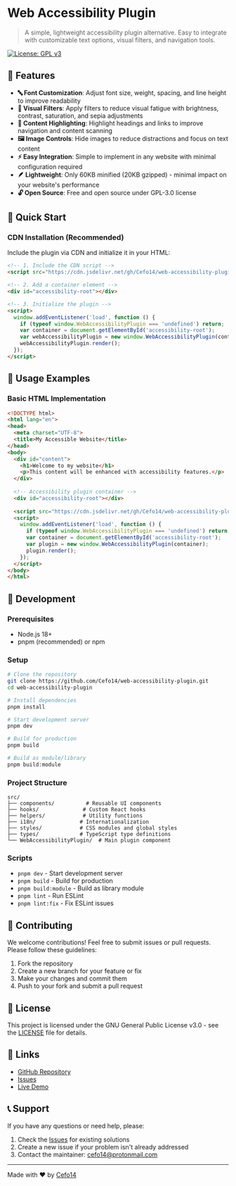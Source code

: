 # Web Accessibility Plugin

> A simple, lightweight accessibility plugin alternative. Easy to integrate with customizable text options, visual filters, and navigation tools.

[![License: GPL v3](https://img.shields.io/badge/License-GPLv3-blue.svg)](https://www.gnu.org/licenses/gpl-3.0)

## 🌟 Features

- **🔤 Font Customization**: Adjust font size, weight, spacing, and line height to improve readability
- **🎨 Visual Filters**: Apply filters to reduce visual fatigue with brightness, contrast, saturation, and sepia adjustments
- **📄 Content Highlighting**: Highlight headings and links to improve navigation and content scanning
- **🖼️ Image Controls**: Hide images to reduce distractions and focus on text content
- **⚡ Easy Integration**: Simple to implement in any website with minimal configuration required
- **🪶 Lightweight**: Only 60KB minified (20KB gzipped) - minimal impact on your website's performance
- **🔓 Open Source**: Free and open source under GPL-3.0 license

## 🚀 Quick Start

### CDN Installation (Recommended)

Include the plugin via CDN and initialize it in your HTML:

```html
<!-- 1. Include the CDN script -->
<script src="https://cdn.jsdelivr.net/gh/Cefo14/web-accessibility-plugin@master/release/web-accessibility-plugin.min.cjs.js"></script>

<!-- 2. Add a container element -->
<div id="accessibility-root"></div>

<!-- 3. Initialize the plugin -->
<script>
  window.addEventListener('load', function () {
    if (typeof window.WebAccessibilityPlugin === 'undefined') return;
    var container = document.getElementById('accessibility-root');
    var webAccessibilityPlugin = new window.WebAccessibilityPlugin(container);
    webAccessibilityPlugin.render();
  });
</script>
```

## 📖 Usage Examples

### Basic HTML Implementation

```html
<!DOCTYPE html>
<html lang="en">
<head>
  <meta charset="UTF-8">
  <title>My Accessible Website</title>
</head>
<body>
  <div id="content">
    <h1>Welcome to my website</h1>
    <p>This content will be enhanced with accessibility features.</p>
  </div>
  
  <!-- Accessibility plugin container -->
  <div id="accessibility-root"></div>
  
  <script src="https://cdn.jsdelivr.net/gh/Cefo14/web-accessibility-plugin@master/release/web-accessibility-plugin.min.cjs.js"></script>
  <script>
    window.addEventListener('load', function () {
      if (typeof window.WebAccessibilityPlugin === 'undefined') return;
      var container = document.getElementById('accessibility-root');
      var plugin = new window.WebAccessibilityPlugin(container);
      plugin.render();
    });
  </script>
</body>
</html>
```

## 🔧 Development

### Prerequisites

- Node.js 18+
- pnpm (recommended) or npm

### Setup

```bash
# Clone the repository
git clone https://github.com/Cefo14/web-accessibility-plugin.git
cd web-accessibility-plugin

# Install dependencies
pnpm install

# Start development server
pnpm dev

# Build for production
pnpm build

# Build as module/library
pnpm build:module
```

### Project Structure

```text
src/
├── components/          # Reusable UI components
├── hooks/              # Custom React hooks
├── helpers/            # Utility functions
├── i18n/              # Internationalization
├── styles/            # CSS modules and global styles
├── types/             # TypeScript type definitions
└── WebAccessibilityPlugin/  # Main plugin component
```

### Scripts

- `pnpm dev` - Start development server
- `pnpm build` - Build for production
- `pnpm build:module` - Build as library module
- `pnpm lint` - Run ESLint
- `pnpm lint:fix` - Fix ESLint issues

## 🤝 Contributing

We welcome contributions! Feel free to submit issues or pull requests. Please follow these guidelines:

1. Fork the repository
2. Create a new branch for your feature or fix
3. Make your changes and commit them
4. Push to your fork and submit a pull request

## 📄 License

This project is licensed under the GNU General Public License v3.0 - see the [LICENSE](LICENSE) file for details.

## 🔗 Links

- [GitHub Repository](https://github.com/Cefo14/web-accessibility-plugin)
- [Issues](https://github.com/Cefo14/web-accessibility-plugin/issues)
- [Live Demo](https://cefo14.github.io/web-accessibility-plugin/)

## 📞 Support

If you have any questions or need help, please:

1. Check the [Issues](https://github.com/Cefo14/web-accessibility-plugin/issues) for existing solutions
2. Create a new issue if your problem isn't already addressed
3. Contact the maintainer: <cefo14@protonmail.com>

---

Made with ❤️ by [Cefo14](https://github.com/Cefo14)
